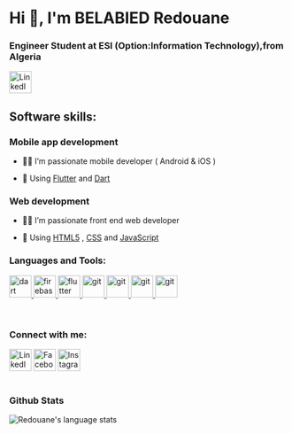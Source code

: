 <h1>Hi 👋, I'm BELABIED Redouane</h1>
<h3>Engineer Student at ESI (Option:Information Technology),from Algeria</h3>

<a href="https://www.linkedin.com/in/redouane-belabied-b972261b4/" target="_blank"><img src="[https://storyset.com/illustration/programmer/rafiki](https://storyset.com/illustration/programming/amico)" width="40" height="40" alt="LinkedIn"></a>

<h2>Software skills:</h2>
<h3>Mobile app development</h3>

- 🧑‍💻 I’m passionate mobile developer ( Android & iOS )

- 💬 Using [Flutter](https://flutter.dev) and [Dart](https://dart.dev)
<h3>Web development</h3>

- 🧑‍💻 I’m passionate front end web developer 

- 💬 Using [HTML5](https://www.w3schools.com/html/) , [CSS](https://www.w3schools.com/css/default.asp) and [JavaScript](https://www.w3schools.com/js/default.asp) 


<h3 align="left">Languages and Tools:</h3>
<p align="left">  </a> <a href="https://dart.dev" target="_blank"> <img src="https://www.vectorlogo.zone/logos/dartlang/dartlang-icon.svg" alt="dart" width="40" height="40"/> </a> <a href="https://firebase.google.com/" target="_blank"> <img src="https://www.vectorlogo.zone/logos/firebase/firebase-icon.svg" alt="firebase" width="40" height="40"/> </a> <a href="https://flutter.dev" target="_blank"> <img src="https://www.vectorlogo.zone/logos/flutterio/flutterio-icon.svg" alt="flutter" width="40" height="40"/> </a> <a href="https://git-scm.com/" target="_blank"> <img src="https://www.vectorlogo.zone/logos/git-scm/git-scm-icon.svg" alt="git" width="40" height="40"/> </a> <a href="https://git-scm.com/" target="_blank"> <img src="https://www.vectorlogo.zone/logos/w3_html5/w3_html5-icon.svg" alt="git" width="40" height="40"/> </a> <a href="https://git-scm.com/" target="_blank"> <img src="https://www.vectorlogo.zone/logos/w3_css/w3_css-official.svg" alt="git" width="40" height="40"/> </a> <a href="https://git-scm.com/" target="_blank"> <img src="https://www.vectorlogo.zone/logos/javascript/javascript-icon.svg" alt="git" width="40" height="40"/> </a>  </p>
<br />

<h3 align="left">Connect with me:</h3>
<a href="https://www.linkedin.com/in/redouane-belabied-b972261b4/" target="_blank"><img src="https://www.vectorlogo.zone/logos/linkedin/linkedin-icon.svg" width="40" height="40" alt="LinkedIn"></a>
<a href="https://web.facebook.com/amine.bela.33" target="_blank"><img src="https://www.vectorlogo.zone/logos/facebook/facebook-official.svg" width="40" height="40" alt="Facebook"></a>
<a href="https://www.instagram.com/redouane.csinfo/" target="_blank"><img src="https://www.vectorlogo.zone/logos/instagram/instagram-icon.svg" width="40" height="40" alt="Instagram"></a>
<br><br>

### Github Stats
<img src="https://github-readme-stats.vercel.app/api/top-langs/?username=belabiedredouane&hide_langs_below=6&layout=compact" alt="Redouane's language stats"/>
